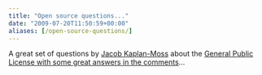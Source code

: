 ```yaml
---
title: "Open source questions..."
date: "2009-07-20T11:50:59+00:00"
aliases: [/open-source-questions/]
---
```


A great set of questions by [Jacob Kaplan-Moss](http://jacobian.org/) about the [General Public License with some great answers in the comments](http://jacobian.org/writing/gpl-questions/)...

